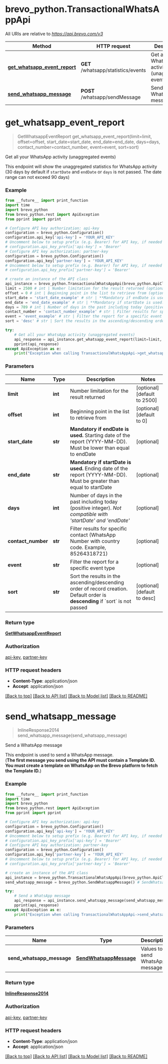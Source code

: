# brevo_python.TransactionalWhatsAppApi

All URIs are relative to *https://api.brevo.com/v3*

Method | HTTP request | Description
------------- | ------------- | -------------
[**get_whatsapp_event_report**](TransactionalWhatsAppApi.md#get_whatsapp_event_report) | **GET** /whatsapp/statistics/events | Get all your WhatsApp activity (unaggregated events)
[**send_whatsapp_message**](TransactionalWhatsAppApi.md#send_whatsapp_message) | **POST** /whatsapp/sendMessage | Send a WhatsApp message


# **get_whatsapp_event_report**
> GetWhatsappEventReport get_whatsapp_event_report(limit=limit, offset=offset, start_date=start_date, end_date=end_date, days=days, contact_number=contact_number, event=event, sort=sort)

Get all your WhatsApp activity (unaggregated events)

This endpoint will show the unaggregated statistics for WhatsApp activity (30 days by default if `startDate` and `endDate` or `days` is not passed. The date range can not exceed 90 days)

### Example
```python
from __future__ import print_function
import time
import brevo_python
from brevo_python.rest import ApiException
from pprint import pprint

# Configure API key authorization: api-key
configuration = brevo_python.Configuration()
configuration.api_key['api-key'] = 'YOUR_API_KEY'
# Uncomment below to setup prefix (e.g. Bearer) for API key, if needed
# configuration.api_key_prefix['api-key'] = 'Bearer'
# Configure API key authorization: partner-key
configuration = brevo_python.Configuration()
configuration.api_key['partner-key'] = 'YOUR_API_KEY'
# Uncomment below to setup prefix (e.g. Bearer) for API key, if needed
# configuration.api_key_prefix['partner-key'] = 'Bearer'

# create an instance of the API class
api_instance = brevo_python.TransactionalWhatsAppApi(brevo_python.ApiClient(configuration))
limit = 2500 # int | Number limitation for the result returned (optional) (default to 2500)
offset = 0 # int | Beginning point in the list to retrieve from (optional) (default to 0)
start_date = 'start_date_example' # str | **Mandatory if endDate is used.** Starting date of the report (YYYY-MM-DD). Must be lower than equal to endDate  (optional)
end_date = 'end_date_example' # str | **Mandatory if startDate is used.** Ending date of the report (YYYY-MM-DD). Must be greater than equal to startDate  (optional)
days = 789 # int | Number of days in the past including today (positive integer). _Not compatible with 'startDate' and 'endDate'_  (optional)
contact_number = 'contact_number_example' # str | Filter results for specific contact (WhatsApp Number with country code. Example, 85264318721) (optional)
event = 'event_example' # str | Filter the report for a specific event type (optional)
sort = 'desc' # str | Sort the results in the ascending/descending order of record creation. Default order is **descending** if `sort` is not passed (optional) (default to desc)

try:
    # Get all your WhatsApp activity (unaggregated events)
    api_response = api_instance.get_whatsapp_event_report(limit=limit, offset=offset, start_date=start_date, end_date=end_date, days=days, contact_number=contact_number, event=event, sort=sort)
    pprint(api_response)
except ApiException as e:
    print("Exception when calling TransactionalWhatsAppApi->get_whatsapp_event_report: %s\n" % e)
```

### Parameters

Name | Type | Description  | Notes
------------- | ------------- | ------------- | -------------
 **limit** | **int**| Number limitation for the result returned | [optional] [default to 2500]
 **offset** | **int**| Beginning point in the list to retrieve from | [optional] [default to 0]
 **start_date** | **str**| **Mandatory if endDate is used.** Starting date of the report (YYYY-MM-DD). Must be lower than equal to endDate  | [optional] 
 **end_date** | **str**| **Mandatory if startDate is used.** Ending date of the report (YYYY-MM-DD). Must be greater than equal to startDate  | [optional] 
 **days** | **int**| Number of days in the past including today (positive integer). _Not compatible with &#39;startDate&#39; and &#39;endDate&#39;_  | [optional] 
 **contact_number** | **str**| Filter results for specific contact (WhatsApp Number with country code. Example, 85264318721) | [optional] 
 **event** | **str**| Filter the report for a specific event type | [optional] 
 **sort** | **str**| Sort the results in the ascending/descending order of record creation. Default order is **descending** if &#x60;sort&#x60; is not passed | [optional] [default to desc]

### Return type

[**GetWhatsappEventReport**](GetWhatsappEventReport.md)

### Authorization

[api-key](../README.md#api-key), [partner-key](../README.md#partner-key)

### HTTP request headers

 - **Content-Type**: application/json
 - **Accept**: application/json

[[Back to top]](#) [[Back to API list]](../README.md#documentation-for-api-endpoints) [[Back to Model list]](../README.md#documentation-for-models) [[Back to README]](../README.md)

# **send_whatsapp_message**
> InlineResponse2014 send_whatsapp_message(send_whatsapp_message)

Send a WhatsApp message

This endpoint is used to send a WhatsApp message. <br/>(**The first message you send using the API must contain a Template ID. You must create a template on WhatsApp on the Brevo platform to fetch the Template ID.**)

### Example
```python
from __future__ import print_function
import time
import brevo_python
from brevo_python.rest import ApiException
from pprint import pprint

# Configure API key authorization: api-key
configuration = brevo_python.Configuration()
configuration.api_key['api-key'] = 'YOUR_API_KEY'
# Uncomment below to setup prefix (e.g. Bearer) for API key, if needed
# configuration.api_key_prefix['api-key'] = 'Bearer'
# Configure API key authorization: partner-key
configuration = brevo_python.Configuration()
configuration.api_key['partner-key'] = 'YOUR_API_KEY'
# Uncomment below to setup prefix (e.g. Bearer) for API key, if needed
# configuration.api_key_prefix['partner-key'] = 'Bearer'

# create an instance of the API class
api_instance = brevo_python.TransactionalWhatsAppApi(brevo_python.ApiClient(configuration))
send_whatsapp_message = brevo_python.SendWhatsappMessage() # SendWhatsappMessage | Values to send WhatsApp message

try:
    # Send a WhatsApp message
    api_response = api_instance.send_whatsapp_message(send_whatsapp_message)
    pprint(api_response)
except ApiException as e:
    print("Exception when calling TransactionalWhatsAppApi->send_whatsapp_message: %s\n" % e)
```

### Parameters

Name | Type | Description  | Notes
------------- | ------------- | ------------- | -------------
 **send_whatsapp_message** | [**SendWhatsappMessage**](SendWhatsappMessage.md)| Values to send WhatsApp message | 

### Return type

[**InlineResponse2014**](InlineResponse2014.md)

### Authorization

[api-key](../README.md#api-key), [partner-key](../README.md#partner-key)

### HTTP request headers

 - **Content-Type**: application/json
 - **Accept**: application/json

[[Back to top]](#) [[Back to API list]](../README.md#documentation-for-api-endpoints) [[Back to Model list]](../README.md#documentation-for-models) [[Back to README]](../README.md)

